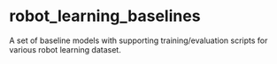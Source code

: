 # robot_learning_baselines
A set of baseline models with supporting training/evaluation scripts for various robot learning dataset. 
